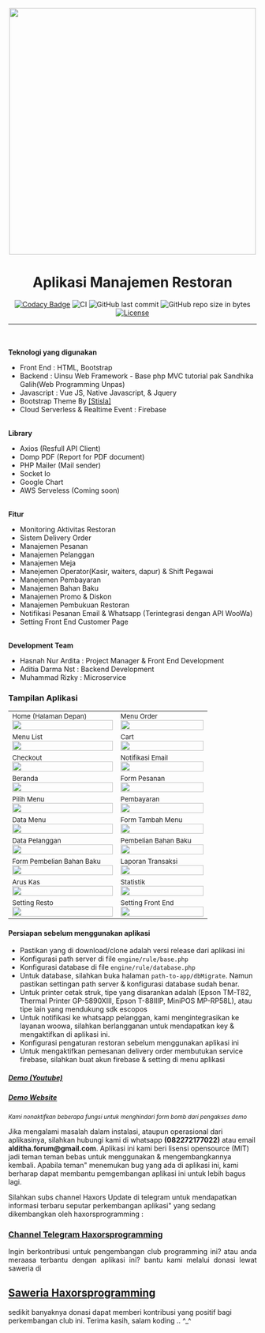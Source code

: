 <p align="center">
<img src="https://s3-id-jkt-1.kilatstorage.id/nadhamedia/logo/nadha_resto.png" width="500px">
</p>

<h1 align="center">Aplikasi Manajemen Restoran</h1>

<span align="center">

[![Codacy Badge](https://api.codacy.com/project/badge/Grade/139795be2c474f848c4994d7ecdc5924)](https://app.codacy.com/manual/haxorsprogramming/Nadha-Resto?utm_source=github.com&utm_medium=referral&utm_content=haxorsprogramming/Nadha-Resto&utm_campaign=Badge_Grade_Dashboard)
![CI](https://github.com/haxorsprogramming/Nadha-Resto/workflows/CI/badge.svg) ![GitHub last commit](https://img.shields.io/github/last-commit/haxorsprogramming/Nadha-Resto.svg) ![GitHub repo size in bytes](https://img.shields.io/github/repo-size/badges/shields.svg) [![License](https://img.shields.io/github/license/haxorsprogramming/Nadha-Laundry.svg)](LICENSE) 

</span>

<hr/>
<br/><br/>
<b>Teknologi yang digunakan</b>
<ul>
<li>Front End : HTML, Bootstrap</li>
<li>Backend : Uinsu Web Framework - Base php MVC tutorial pak Sandhika Galih(Web Programming Unpas)</li>
<li>Javascript : Vue JS, Native Javascript, & Jquery</li>
<li>Bootstrap Theme By <a href='https://demo.getstisla.com/index.html'>[Stisla]</a></li>
<li>Cloud Serverless & Realtime Event : Firebase</li>
</ul>
<br/>
<b>Library</b>
<ul>
<li>Axios (Resfull API Client)</li>
<li>Domp PDF (Report for PDF document)</li>
<li>PHP Mailer (Mail sender)</li>
<li>Socket Io</li>
<li>Google Chart</li>
<li>AWS Serveless (Coming soon)</li>
</ul>
<br/>
<b>Fitur</b>
<ul>
<li>Monitoring Aktivitas Restoran</li>
<li>Sistem Delivery Order</li>
<li>Manajemen Pesanan</li>
<li>Manajemen Pelanggan</li>
<li>Manajemen Meja</li>
<li>Manejemen Operator(Kasir, waiters, dapur) & Shift Pegawai</li>
<li>Manejemen Pembayaran</li>
<li>Manajemen Bahan Baku</li>
<li>Manajemen Promo & Diskon</li>
<li>Manajemen Pembukuan Restoran</li>
<li>Notifikasi Pesanan Email & Whatsapp (Terintegrasi dengan API WooWa)</li>
<li>Setting Front End Customer Page</li>
</ul>
<br/>
<b>Development Team</b>
<ul>
<li> Hasnah Nur Ardita : Project Manager & Front End Development</li>
<li> Aditia Darma Nst : Backend Development</li>
<li> Muhammad Rizky : Microservice</li>
</ul>

<h3>Tampilan Aplikasi</h3>

<table>
<!-- row -->
<tr>
<td>
<small>Home (Halaman Depan)</small>
<img src='https://s3-id-jkt-1.kilatstorage.id/nadhamedia/screenshoot/Nadha-Resto/home.jpg' width='100%'>
</td>
<td>
<small>Menu Order</small>
<img src='https://s3-id-jkt-1.kilatstorage.id/nadhamedia/screenshoot/Nadha-Resto/menu_order_1.jpg' width='100%'>
</td>
</tr>
<!-- row -->
<tr>
<td>
<small>Menu List</small>
<img src='https://s3-id-jkt-1.kilatstorage.id/nadhamedia/screenshoot/Nadha-Resto/menu_order_2.jpg' width='100%'>
</td>
<td>
<small>Cart</small>
<img src='https://s3-id-jkt-1.kilatstorage.id/nadhamedia/screenshoot/Nadha-Resto/menu_order_3.jpg' width='100%'>
</td>
</tr>
<!-- row -->
<tr>
<td>
<small>Checkout</small>
<img src='https://s3-id-jkt-1.kilatstorage.id/nadhamedia/screenshoot/Nadha-Resto/checkout.jpg' width='100%'>
</td>
<td>
<small>Notifikasi Email</small>
<img src='https://s3-id-jkt-1.kilatstorage.id/nadhamedia/screenshoot/Nadha-Resto/email.jpg' width='100%'>
</td>
</tr>
<!-- row -->
<tr>
<td>
<small>Beranda</small>
<img src='https://s3-id-jkt-1.kilatstorage.id/nadhamedia/screenshoot/Nadha-Resto/beranda.jpg' width='100%'>
</td>
<td>
<small>Form Pesanan</small>
<img src='https://s3-id-jkt-1.kilatstorage.id/nadhamedia/screenshoot/Nadha-Resto/form_pesanan.jpg' width='100%'>
</td>
</tr>
<!-- row -->
<tr>
<td>
<small>Pilih Menu</small>
<img src='http://asset.justhasnah.my.id/screenshoot/Nadha_Resto/form_pilih_menu.jpg' width='100%'>
</td>
<td>
<small>Pembayaran</small>
<img src='https://s3-id-jkt-1.kilatstorage.id/nadhamedia/screenshoot/Nadha-Resto/form_pembayaran.jpg' width='100%'>
</td>
</tr>
<!-- row -->
<tr>
<td>
<small>Data Menu</small>
<img src='https://s3-id-jkt-1.kilatstorage.id/nadhamedia/screenshoot/Nadha-Resto/data_menu.jpeg' width='100%'>
</td>
<td>
<small>Form Tambah Menu</small>
<img src='https://s3-id-jkt-1.kilatstorage.id/nadhamedia/screenshoot/Nadha-Resto/form_tambah_menu.jpg' width='100%'>
</td>
</tr>
<!-- row -->
<tr>
<td>
<small>Data Pelanggan</small>
<img src='https://s3-id-jkt-1.kilatstorage.id/nadhamedia/screenshoot/Nadha-Resto/data_pelanggan.jpg' width='100%'>
</td>
<td>
<small>Pembelian Bahan Baku</small>
<img src='https://s3-id-jkt-1.kilatstorage.id/nadhamedia/screenshoot/Nadha-Resto/pembelian_bahan_baku.jpg' width='100%'>
</td>
</tr>
<!-- row -->
<tr>
<td>
<small>Form Pembelian Bahan Baku</small>
<img src='https://s3-id-jkt-1.kilatstorage.id/nadhamedia/screenshoot/Nadha-Resto/form_pembelian_bahan_baku.jpg' width='100%'>
</td>
<td>
<small>Laporan Transaksi</small>
<img src='https://s3-id-jkt-1.kilatstorage.id/nadhamedia/screenshoot/Nadha-Resto/laporan_transaksi.jpg' width='100%'>
</td>
</tr>
<!-- row -->
<tr>
<td>
<small>Arus Kas</small>
<img src='https://s3-id-jkt-1.kilatstorage.id/nadhamedia/screenshoot/Nadha-Resto/arus_kas.jpg' width='100%'>
</td>
<td>
<small>Statistik</small>
<img src='https://s3-id-jkt-1.kilatstorage.id/nadhamedia/screenshoot/Nadha-Resto/statistik.jpg' width='100%'>
</td>
</tr>
<!-- row -->
<tr>
<td>
<small>Setting Resto</small>
<img src='https://s3-id-jkt-1.kilatstorage.id/nadhamedia/screenshoot/Nadha-Resto/setting.jpg' width='100%'>
</td>
<td>
<small>Setting Front End</small>
<img src='https://s3-id-jkt-1.kilatstorage.id/nadhamedia/screenshoot/Nadha-Resto/setting_slider_utama.jpg' width='100%'>
</td>
</tr>
<!-- row -->
</table>

<h4><b>Persiapan sebelum menggunakan aplikasi</b></h4>

<ul>
<li> Pastikan yang di download/clone adalah versi release dari aplikasi ini</li>
<li> Konfigurasi path server di file <code>engine/rule/base.php</code></li>
<li> Konfigurasi database di file <code>engine/rule/database.php</code></li>
<li> Untuk database, silahkan buka halaman <code>path-to-app/dbMigrate</code>. Namun pastikan settingan path server & konfigurasi database sudah benar.</li>
<li> Untuk printer cetak struk, tipe yang disarankan adalah (Epson TM-T82, Thermal Printer GP-5890XIII, Epson T-88IIIP, MiniPOS MP-RP58L), atau tipe lain yang mendukung sdk escopos</li>
<li> Untuk notifikasi ke whatsapp pelanggan, kami mengintegrasikan ke layanan woowa, silahkan berlangganan untuk mendapatkan key & mengaktifkan di aplikasi ini.</li>
<li> Konfigurasi pengaturan restoran sebelum menggunakan aplikasi ini</li>
<li> Untuk mengaktifkan pemesanan delivery order membutukan service firebase, silahkan buat akun firebase & setting di menu aplikasi</li>
</ul>

<h5><a href='https://www.youtube.com/watch?v=aPx-HhC87-0'>Demo (Youtube) </a></h5>
<h5><a href='http://122.248.199.21:7002/Nadha-Resto/'>Demo Website </a></h5>

<i><small>Kami nonaktifkan beberapa fungsi untuk menghindari form bomb dari pengakses demo</small></i>

<p>Jika mengalami masalah dalam instalasi, ataupun operasional dari aplikasinya, silahkan hubungi kami di whatsapp <b>(082272177022)</b> atau email <b>alditha.forum@gmail.com</b>. Aplikasi ini kami beri lisensi opensource (MIT) jadi teman teman bebas untuk menggunakan & mengembangkannya kembali. Apabila teman" menemukan bug yang ada di aplikasi ini,
kami berharap dapat membantu pemgembangan aplikasi ini untuk lebih bagus lagi.</p>

<p>Silahkan subs channel Haxors Update di telegram untuk mendapatkan informasi terbaru seputar perkembangan aplikasi" yang sedang dikembangkan oleh haxorsprogramming : 
<h3><a href='https://t.me/haxorsupdate'>Channel Telegram Haxorsprogramming</a></h3></p>

<p align='justify'>
Ingin berkontribusi untuk pengembangan club programming ini? atau anda meraasa terbantu dengan aplikasi ini? bantu kami melalui donasi lewat saweria di <h2><a href='https://saweria.co/donate/haxorsprogramming'>Saweria Haxorsprogramming</a></h2>sedikit banyaknya donasi dapat memberi kontribusi yang positif bagi perkembangan club ini. Terima kasih, salam koding .. ^_^
</p>
